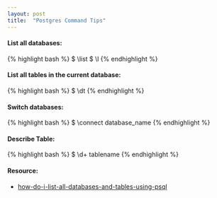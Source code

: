 ```yaml
---
layout: post
title:  "Postgres Command Tips"
---
```

#### List all databases:
{% highlight bash %}
$ \list
$ \l
{% endhighlight %}

#### List all tables in the current database:
{% highlight bash %}
$ \dt
{% endhighlight %}

#### Switch databases:
{% highlight bash %}
$ \connect database_name
{% endhighlight %}

#### Describe Table:
{% highlight bash %}
$ \d+ tablename
{% endhighlight %}

#### Resource:
* [how-do-i-list-all-databases-and-tables-using-psql](http://dba.stackexchange.com/questions/1285/how-do-i-list-all-databases-and-tables-using-psql)
